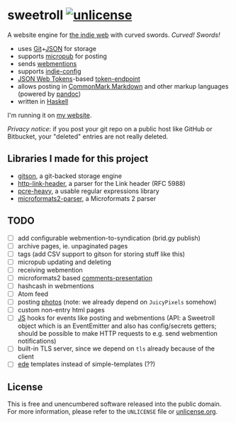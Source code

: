 # sweetroll [![unlicense](https://img.shields.io/badge/un-license-green.svg?style=flat)](http://unlicense.org)

A website engine for [the indie web] with curved swords. *Curved! Swords!*

- uses [Git]+[JSON] for storage
- supports [micropub] for posting
- sends [webmentions]
- supports [indie-config]
- [JSON Web Tokens]-based [token-endpoint]
- allows posting in [CommonMark Markdown] and other markup languages (powered by [pandoc])
- written in [Haskell]

I'm running it on [my website](https://unrelenting.technology).

*Privacy notice*: if you post your git repo on a public host like GitHub or Bitbucket, your "deleted" entries are not really deleted.

[the indie web]: https://indiewebcamp.com
[Git]: https://git-scm.com
[JSON]: http://json.org
[JSON Web Tokens]: http://jwt.io
[CommonMark Markdown]: http://commonmark.org
[pandoc]: http://johnmacfarlane.net/pandoc/
[Haskell]: http://haskell.org

[micropub]: https://indiewebcamp.com/micropub
[webmentions]: https://indiewebcamp.com/webmention
[indie-config]: https://indiewebcamp.com/indie-config
[token-endpoint]: https://indiewebcamp.com/token-endpoint


## Libraries I made for this project

- [gitson](https://github.com/myfreeweb/gitson), a git-backed storage engine
- [http-link-header](https://github.com/myfreeweb/http-link-header), a parser for the Link header (RFC 5988)
- [pcre-heavy](https://github.com/myfreeweb/pcre-heavy), a usable regular expressions library
- [microformats2-parser](https://github.com/myfreeweb/microformats2-parser), a Microformats 2 parser

## TODO

- [ ] add configurable webmention-to-syndication (brid.gy publish)
- [ ] archive pages, ie. unpaginated pages
- [ ] tags (add CSV support to gitson for storing stuff like this)
- [ ] micropub updating and deleting
- [ ] receiving webmention
- [ ] microformats2 based [comments-presentation](http://indiewebcamp.com/comments-presentation)
- [ ] hashcash in webmentions
- [ ] Atom feed
- [ ] posting [photos](http://indiewebcamp.com/photos) (note: we already depend on `JuicyPixels` somehow)
- [ ] custom non-entry html pages
- [ ] [JS](https://github.com/myfreeweb/hs-duktape) hooks for events like posting and webmentions (API: a Sweetroll object which is an EventEmitter and also has config/secrets getters; should be possible to make HTTP requests to e.g. send webmention notifications)
- [ ] built-in TLS server, since we depend on `tls` already because of the client
- [ ] [ede](https://github.com/brendanhay/ede) templates instead of simple-templates (??)

## License

This is free and unencumbered software released into the public domain.  
For more information, please refer to the `UNLICENSE` file or [unlicense.org](http://unlicense.org).
